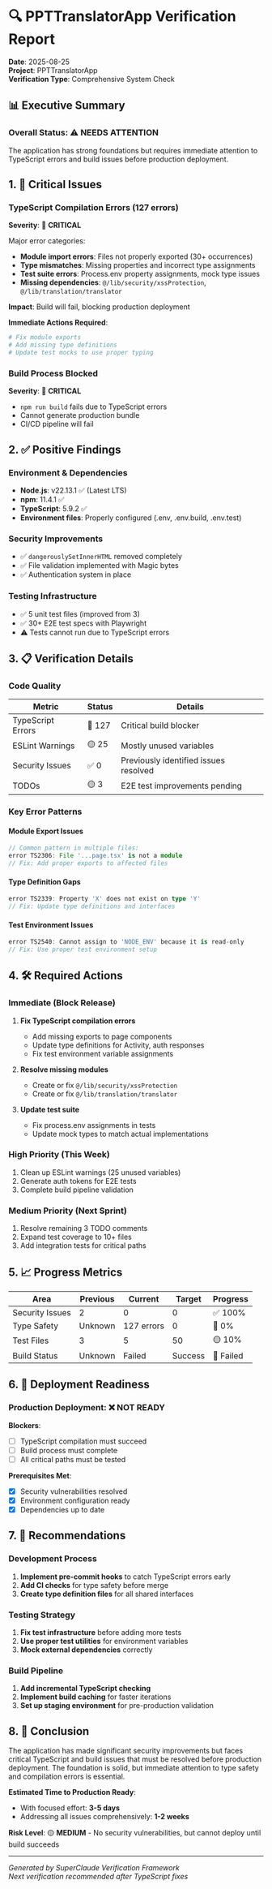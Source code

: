 # 🔍 PPTTranslatorApp Verification Report

**Date**: 2025-08-25  
**Project**: PPTTranslatorApp  
**Verification Type**: Comprehensive System Check

## 📊 Executive Summary

### Overall Status: **⚠️ NEEDS ATTENTION**

The application has strong foundations but requires immediate attention to TypeScript errors and build issues before production deployment.

## 1. 🚨 Critical Issues

### TypeScript Compilation Errors (127 errors)
**Severity**: 🔴 **CRITICAL**

Major error categories:
- **Module import errors**: Files not properly exported (30+ occurrences)
- **Type mismatches**: Missing properties and incorrect type assignments
- **Test suite errors**: Process.env property assignments, mock type issues
- **Missing dependencies**: `@/lib/security/xssProtection`, `@/lib/translation/translator`

**Impact**: Build will fail, blocking production deployment

**Immediate Actions Required**:
```bash
# Fix module exports
# Add missing type definitions
# Update test mocks to use proper typing
```

### Build Process Blocked
**Severity**: 🔴 **CRITICAL**

- `npm run build` fails due to TypeScript errors
- Cannot generate production bundle
- CI/CD pipeline will fail

## 2. ✅ Positive Findings

### Environment & Dependencies
- **Node.js**: v22.13.1 ✅ (Latest LTS)
- **npm**: 11.4.1 ✅
- **TypeScript**: 5.9.2 ✅
- **Environment files**: Properly configured (.env, .env.build, .env.test)

### Security Improvements
- ✅ `dangerouslySetInnerHTML` removed completely
- ✅ File validation implemented with Magic bytes
- ✅ Authentication system in place

### Testing Infrastructure
- ✅ 5 unit test files (improved from 3)
- ✅ 30+ E2E test specs with Playwright
- ⚠️ Tests cannot run due to TypeScript errors

## 3. 📋 Verification Details

### Code Quality
| Metric | Status | Details |
|--------|--------|---------|
| TypeScript Errors | 🔴 127 | Critical build blocker |
| ESLint Warnings | 🟡 25 | Mostly unused variables |
| Security Issues | ✅ 0 | Previously identified issues resolved |
| TODOs | 🟡 3 | E2E test improvements pending |

### Key Error Patterns

#### Module Export Issues
```typescript
// Common pattern in multiple files:
error TS2306: File '...page.tsx' is not a module
// Fix: Add proper exports to affected files
```

#### Type Definition Gaps
```typescript
error TS2339: Property 'X' does not exist on type 'Y'
// Fix: Update type definitions and interfaces
```

#### Test Environment Issues
```typescript
error TS2540: Cannot assign to 'NODE_ENV' because it is read-only
// Fix: Use proper test environment setup
```

## 4. 🛠 Required Actions

### Immediate (Block Release)
1. **Fix TypeScript compilation errors**
   - Add missing exports to page components
   - Update type definitions for Activity, auth responses
   - Fix test environment variable assignments

2. **Resolve missing modules**
   - Create or fix `@/lib/security/xssProtection`
   - Create or fix `@/lib/translation/translator`

3. **Update test suite**
   - Fix process.env assignments in tests
   - Update mock types to match actual implementations

### High Priority (This Week)
1. Clean up ESLint warnings (25 unused variables)
2. Generate auth tokens for E2E tests
3. Complete build pipeline validation

### Medium Priority (Next Sprint)
1. Resolve remaining 3 TODO comments
2. Expand test coverage to 10+ files
3. Add integration tests for critical paths

## 5. 📈 Progress Metrics

| Area | Previous | Current | Target | Progress |
|------|----------|---------|--------|----------|
| Security Issues | 2 | 0 | 0 | ✅ 100% |
| Type Safety | Unknown | 127 errors | 0 | 🔴 0% |
| Test Files | 3 | 5 | 50 | 🟡 10% |
| Build Status | Unknown | Failed | Success | 🔴 Failed |

## 6. 🚦 Deployment Readiness

### Production Deployment: **❌ NOT READY**

**Blockers**:
- [ ] TypeScript compilation must succeed
- [ ] Build process must complete
- [ ] All critical paths must be tested

**Prerequisites Met**:
- [x] Security vulnerabilities resolved
- [x] Environment configuration ready
- [x] Dependencies up to date

## 7. 📝 Recommendations

### Development Process
1. **Implement pre-commit hooks** to catch TypeScript errors early
2. **Add CI checks** for type safety before merge
3. **Create type definition files** for all shared interfaces

### Testing Strategy
1. **Fix test infrastructure** before adding more tests
2. **Use proper test utilities** for environment variables
3. **Mock external dependencies** correctly

### Build Pipeline
1. **Add incremental TypeScript checking**
2. **Implement build caching** for faster iterations
3. **Set up staging environment** for pre-production validation

## 8. 🎯 Conclusion

The application has made significant security improvements but faces critical TypeScript and build issues that must be resolved before production deployment. The foundation is solid, but immediate attention to type safety and compilation errors is essential.

**Estimated Time to Production Ready**: 
- With focused effort: **3-5 days**
- Addressing all issues comprehensively: **1-2 weeks**

**Risk Level**: 🟡 **MEDIUM** - No security vulnerabilities, but cannot deploy until build succeeds

---
*Generated by SuperClaude Verification Framework*  
*Next verification recommended after TypeScript fixes*